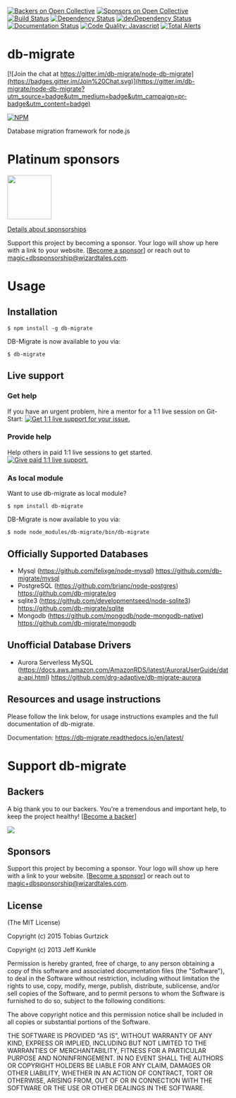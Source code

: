 [![Backers on Open Collective](https://opencollective.com/node-db-migrate/backers/badge.svg)](#backers) [![Sponsors on Open Collective](https://opencollective.com/node-db-migrate/sponsors/badge.svg)](#sponsors)
[![Build Status](https://travis-ci.org/db-migrate/node-db-migrate.svg?branch=master)](https://travis-ci.org/db-migrate/node-db-migrate)
[![Dependency Status](https://david-dm.org/db-migrate/node-db-migrate.svg)](https://david-dm.org/db-migrate/node-db-migrate)
[![devDependency Status](https://david-dm.org/db-migrate/node-db-migrate/dev-status.svg)](https://david-dm.org/db-migrate/node-db-migrate#info=devDependencies)
[![Documentation Status](https://readthedocs.org/projects/db-migrate/badge/?version=latest)](https://readthedocs.org/projects/db-migrate/?badge=latest)
[![Code Quality: Javascript](https://img.shields.io/lgtm/grade/javascript/g/db-migrate/node-db-migrate.svg?logo=lgtm&logoWidth=18)](https://lgtm.com/projects/g/db-migrate/node-db-migrate/context:javascript)
[![Total Alerts](https://img.shields.io/lgtm/alerts/g/db-migrate/node-db-migrate.svg?logo=lgtm&logoWidth=18)](https://lgtm.com/projects/g/db-migrate/node-db-migrate/alerts)

# db-migrate

[![Join the chat at https://gitter.im/db-migrate/node-db-migrate](https://badges.gitter.im/Join%20Chat.svg)](https://gitter.im/db-migrate/node-db-migrate?utm_source=badge&utm_medium=badge&utm_campaign=pr-badge&utm_content=badge)

[![NPM](https://nodei.co/npm/db-migrate.png?downloads=true&downloadRank=true)](https://nodei.co/npm/db-migrate/)

Database migration framework for node.js

# Platinum sponsors

[<img src="https://www.wizardtales.com/wzrdtales.png" width="100">](https://www.wizardtales.com)

[Details about sponsorships](https://github.com/db-migrate/node-db-migrate/issues/605)

Support this project by becoming a sponsor. Your logo will show up here with a link to your website. [[Become a sponsor](https://opencollective.com/node-db-migrate#sponsor)] or reach out to magic+dbsponsorship@wizardtales.com.

# Usage

## Installation

    $ npm install -g db-migrate

DB-Migrate is now available to you via:

    $ db-migrate
    

## Live support

### Get help

If you have an urgent problem, hire a mentor for a 1:1 live session on Git-Start:
[![Get 1:1 live support for your issue.](https://git-start.com/assets/git-start-mentee-banner-medium.svg?sanitize=true)](https://git-start.com/help-request/create/db-migrate%2Fnode-db-migrate)

### Provide help

Help others in paid 1:1 live sessions to get started.
[![Give paid 1:1 live support.](https://git-start.com/assets/git-start-mentor-banner-medium.svg?sanitize=true)](https://git-start.com/help-request/overview/db-migrate%2Fnode-db-migrate)


### As local module

Want to use db-migrate as local module?

    $ npm install db-migrate

DB-Migrate is now available to you via:

    $ node node_modules/db-migrate/bin/db-migrate

## Officially Supported Databases

- Mysql (https://github.com/felixge/node-mysql)
  https://github.com/db-migrate/mysql
- PostgreSQL (https://github.com/brianc/node-postgres)
  https://github.com/db-migrate/pg
- sqlite3 (https://github.com/developmentseed/node-sqlite3)
  https://github.com/db-migrate/sqlite
- Mongodb (https://github.com/mongodb/node-mongodb-native)
  https://github.com/db-migrate/mongodb
  
## Unofficial Database Drivers
- Aurora Serverless MySQL (https://docs.aws.amazon.com/AmazonRDS/latest/AuroraUserGuide/data-api.html)
  https://github.com/drg-adaptive/db-migrate-aurora

## Resources and usage instructions

Please follow the link below, for usage instructions examples and the full
documentation of db-migrate.

Documentation: https://db-migrate.readthedocs.io/en/latest/

# Support db-migrate

## Backers

A big thank you to our backers. You're a tremendous and important help, to keep the project healthy! [[Become a backer](https://opencollective.com/node-db-migrate#backer)]

<a href="https://opencollective.com/node-db-migrate#backers" target="_blank"><img src="https://opencollective.com/node-db-migrate/backers.svg?width=890"></a>

## Sponsors

Support this project by becoming a sponsor. Your logo will show up here with a link to your website. [[Become a sponsor](https://opencollective.com/node-db-migrate#sponsor)] or reach out to magic+dbsponsorship@wizardtales.com.

## License

(The MIT License)

Copyright (c) 2015 Tobias Gurtzick

Copyright (c) 2013 Jeff Kunkle

Permission is hereby granted, free of charge, to any person obtaining
a copy of this software and associated documentation files (the
"Software"), to deal in the Software without restriction, including
without limitation the rights to use, copy, modify, merge, publish,
distribute, sublicense, and/or sell copies of the Software, and to
permit persons to whom the Software is furnished to do so, subject to
the following conditions:

The above copyright notice and this permission notice shall be
included in all copies or substantial portions of the Software.

THE SOFTWARE IS PROVIDED "AS IS", WITHOUT WARRANTY OF ANY KIND,
EXPRESS OR IMPLIED, INCLUDING BUT NOT LIMITED TO THE WARRANTIES OF
MERCHANTABILITY, FITNESS FOR A PARTICULAR PURPOSE AND
NONINFRINGEMENT. IN NO EVENT SHALL THE AUTHORS OR COPYRIGHT HOLDERS BE
LIABLE FOR ANY CLAIM, DAMAGES OR OTHER LIABILITY, WHETHER IN AN ACTION
OF CONTRACT, TORT OR OTHERWISE, ARISING FROM, OUT OF OR IN CONNECTION
WITH THE SOFTWARE OR THE USE OR OTHER DEALINGS IN THE SOFTWARE.
